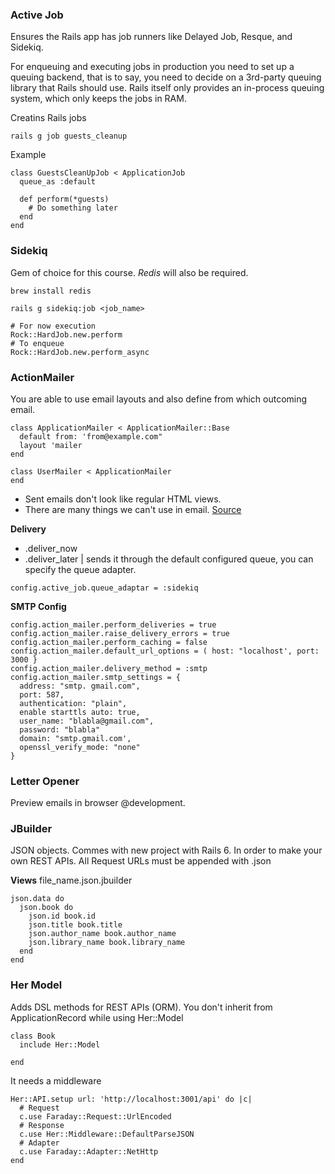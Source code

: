 ### Active Job
Ensures the Rails app has job runners like Delayed Job, Resque, and Sidekiq.

For enqueuing and executing jobs in production you need to set up a queuing backend, that is to say, you need to decide on a 3rd-party queuing library that Rails should use. Rails itself only provides an in-process queuing system, which only keeps the jobs in RAM.

Creatins Rails jobs

```
rails g job guests_cleanup
```

Example

```
class GuestsCleanUpJob < ApplicationJob
  queue_as :default

  def perform(*guests)
    # Do something later
  end
end
```

### Sidekiq
Gem of choice for this course. *Redis* will also be required.

```
brew install redis
```

```
rails g sidekiq:job <job_name>
```

```
# For now execution
Rock::HardJob.new.perform
# To enqueue
Rock::HardJob.new.perform_async
```

### ActionMailer
You are able to use email layouts and also define from which outcoming email.

```
class ApplicationMailer < ApplicationMailer::Base
  default from: 'from@example.com"
  layout 'mailer
end
```

```
class UserMailer < ApplicationMailer
end
```

* Sent emails don't look like regular HTML views.
* There are many things we can't use in email. [Source](https://www.imaginarycloud.com/blog/rails-send-emails-with-style/)

**Delivery**
* .deliver_now
* .deliver_later | sends it through the default configured queue, you can specify the queue adapter.

```
config.active_job.queue_adaptar = :sidekiq
```

**SMTP Config**

```
config.action_mailer.perform_deliveries = true
config.action_mailer.raise_delivery_errors = true
config.action_mailer.perform_caching = false
config.action_mailer.default_url_options = ( host: "localhost', port: 3000 }
config.action_mailer.delivery_method = :smtp
config.action_mailer.smtp_settings = {
  address: "smtp. gmail.com",
  port: 587,
  authentication: "plain",
  enable starttls auto: true,
  user_name: "blabla@gmail.com",
  password: "blabla"
  domain: "smtp.gmail.com',
  openssl_verify_mode: "none"
}
```

### Letter Opener
Preview emails in browser @development.

### JBuilder
JSON objects. Commes with new project with Rails 6.
In order to make your own REST APIs. All Request URLs must be appended with .json

**Views**
file_name.json.jbuilder

```
json.data do
  json.book do
    json.id book.id
    json.title book.title
    json.author_name book.author_name
    json.library_name book.library_name
  end
end
```

### Her Model
Adds DSL methods for REST APIs (ORM). You don't inherit from ApplicationRecord while using Her::Model

```
class Book
  include Her::Model

end
```

It needs a middleware

```
Her::API.setup url: 'http://localhost:3001/api' do |c|
  # Request
  c.use Faraday::Request::UrlEncoded
  # Response
  c.use Her::Middleware::DefaultParseJSON
  # Adapter
  c.use Faraday::Adapter::NetHttp
end
```
